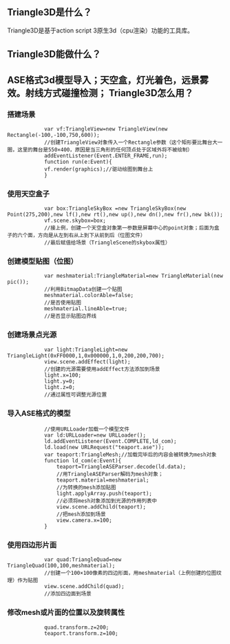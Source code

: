 Triangle3D是什么？
-----
Triangle3D是基于action script 3原生3d（cpu渲染）功能的工具库。

Triangle3D能做什么？
-----
ASE格式3d模型导入；天空盒，灯光着色，远景雾效。射线方式碰撞检测；
Triangle3D怎么用？
-----
### 搭建场景
                var vf:TriangleView=new TriangleView(new Rectangle(-100,-100,750,600));
                //创建TriangleView对象传入一个Rectangle参数（这个矩形要比舞台大一圈，这里的舞台是550×400，原因是当三角形的任何顶点处于区域外将不被绘制）
                addEventListener(Event.ENTER_FRAME,run);
                function run(e:Event){
                vf.render(graphics);//驱动绘图到舞台上
                }

### 使用天空盒子
                var box:TriangleSkyBox =new TriangleSkyBox(new Point(275,200),new lf(),new rt(),new up(),new dn(),new fr(),new bk());
                vf.scene.skybox=box;
                //接上例，创建一个天空盒对象第一参数是屏幕中心的point对象；后面为盒子的六个面，方向是从左到右从上到下从前到后（位图文件）
                //最后赋值给场景（TriangleScene的skybox属性）

### 创建模型贴图（位图）
                var meshmaterial:TriangleMaterial=new TriangleMaterial(new pic());
                //利用BitmapData创建一个贴图
                meshmaterial.colorAble=false;
                //是否使用贴图
                meshmaterial.lineAble=true;
                //是否显示贴图边界线
### 创建场景点光源
                var light:TriangleLight=new TriangleLight(0xFF0000,1,0x000000,1,0,200,200,700);
                view.scene.addEffect(light);
                //创建的光源需要使用addEffect方法添加到场景
                light.x=100;
                light.y=0;
                light.z=0;
                //通过属性可调整光源位置

### 导入ASE格式的模型
                //使用URLLoader加载一个模型文件
                var ld:URLLoader=new URLLoader();
                ld.addEventListener(Event.COMPLETE,ld_com);
                ld.load(new URLRequest("teaport.ase"));
                var teaport:TriangleMesh;//加载完毕后的内容会被转换为mesh对象
                function ld_com(e:Event){
                	teaport=TriangleASEParser.decode(ld.data);
                	//用TriangleASEParser解码为mesh对象；
                	teaport.material=meshmaterial;
                	//为转换的mesh添加贴图
                	light.applyArray.push(teaport);
                	//必须将mesh对象添加到光源的作用列表中
                	view.scene.addChild(teaport);
                	//把mesh添加到场景
                	view.camera.x=100;
                }
### 使用四边形片面
                var quad:TriangleQuad=new TriangleQuad(100,100,meshmaterial);
                //创建一个100×100像素的四边形面，用meshmaterial（上例创建的位图纹理）作为贴图
                view.scene.addChild(quad);
                //添加四边面到场景

### 修改mesh或片面的位置以及旋转属性
                quad.transform.z=200;
                teaport.transform.z=100;




